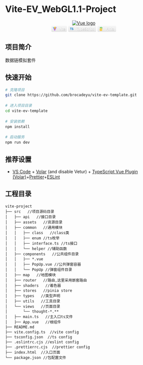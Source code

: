 # Vite-EV_WebGL1.1-Project

<div align="center">
	<a href="https://vuejs.org" target="_blank" rel="noopener noreferrer"><img width="100" src="https://vuejs.org/images/logo.png" alt="Vue logo"></a>
</div>
<div align="center">
<img width="50" height="20" src="./src//assets//vite-badage.svg"/>
<img width="90" height="20" src="./src/assets/ts-badage.svg"/>
<img width="60" height="20" src="./src/assets/pinia-badage.svg"/>
</div>

## 项目简介

数据链模拟套件

## 快速开始

```bash
# 克隆项目
git clone https://github.com/brocadeyu/vite-ev-template.git

# 进入项目目录
cd vite-ev-template

# 安装依赖
npm install

# 启动服务
npm run dev
```

## 推荐设置

- [VS Code](https://code.visualstudio.com/) + [Volar](https://marketplace.visualstudio.com/items?itemName=Vue.volar) (and disable Vetur) + [TypeScript Vue Plugin (Volar)](https://marketplace.visualstudio.com/items?itemName=Vue.vscode-typescript-vue-plugin)+[Prettier]()+[ESLint]()

## 工程目录

```
vite-project
├── src   //项目源码目录
│   ├── api   //接口目录
│   ├── assets   //资源目录
│   ├── common   //通用模块
│   │   ├── class   //class类
│   │   ├── enum //ts枚举
│   │   ├── interface.ts //ts接口
│   │   └── helper //辅助函数
│   ├── components   //公共组件目录
│   │   ├── *.vue
│   │   ├── PopUp.vue //公共弹窗容器
│   │   └── PopUp //弹窗组件目录
│   ├── map   //地图模块
│   ├── router   //路由,这里采用嵌套路由
│   ├── shaders   //着色器
│   ├── stores   //pinia store
│   ├── types   //类型声明
│   ├── utils   //工具目录
│   └── views   //页面目录
│       └── thought-*.**
│   ├── main.ts   //主入口ts文件
│   ├── App.vue   //根组件
├── README.md
├── vite.config.ts  //vite config
├── tsconfig.json  //ts config
├── .eslintrc.cjs //eslint config
├── .prettierrc.cjs  //prettier config
├── index.html  //入口页面
└── package.json //包配置文件
```
